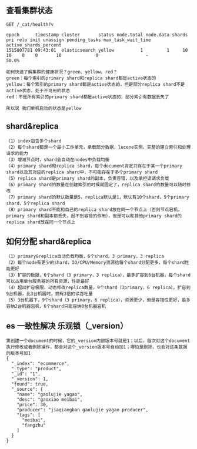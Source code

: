 ## 查看集群状态
    GET /_cat/health?v

    epoch      timestamp cluster       status node.total node.data shards pri relo init unassign pending_tasks max_task_wait_time active_shards_percent
    1515807781 09:43:01  elasticsearch yellow          1         1     10  10    0    0       10             0                  -                 50.0%

    如何快速了解集群的健康状况？green、yellow、red？
    green：每个索引的primary shard和replica shard都是active状态的
    yellow：每个索引的primary shard都是active状态的，但是部分replica shard不是active状态，处于不可用的状态
    red：不是所有索引的primary shard都是active状态的，部分索引有数据丢失了

    所以说 我们单机启动的状态是yellow

## shard&replica
    （1）index包含多个shard
    （2）每个shard都是一个最小工作单元，承载部分数据，lucene实例，完整的建立索引和处理请求的能力
    （3）增减节点时，shard会自动在nodes中负载均衡
    （4）primary shard和replica shard，每个document肯定只存在于某一个primary shard以及其对应的replica shard中，不可能存在于多个primary shard
    （5）replica shard是primary shard的副本，负责容错，以及承担读请求负载
    （6）primary shard的数量在创建索引的时候就固定了，replica shard的数量可以随时修改
    （7）primary shard的默认数量是5，replica默认是1，默认有10个shard，5个primary shard，5个replica shard
    （8）primary shard不能和自己的replica shard放在同一个节点上（否则节点宕机，primary shard和副本都丢失，起不到容错的作用），但是可以和其他primary shard的replica shard放在同一个节点上

## 如何分配 shard&replica

    （1）primary&replica自动负载均衡，6个shard，3 primary，3 replica
    （2）每个node有更少的shard，IO/CPU/Memory资源给每个shard分配更多，每个shard性能更好
    （3）扩容的极限，6个shard（3 primary，3 replica），最多扩容到6台机器，每个shard可以占用单台服务器的所有资源，性能最好
    （4）超出扩容极限，动态修改replica数量，9个shard（3primary，6 replica），扩容到9台机器，比3台机器时，拥有3倍的读吞吐量
    （5）3台机器下，9个shard（3 primary，6 replica），资源更少，但是容错性更好，最多容纳2台机器宕机，6个shard只能容纳0台机器宕机

## es 一致性解决 乐观锁（_version）

    第创建一个document的时候，它的_version内部版本号就是1；以后，每次对这个document执行修改或者删除操作，都会对这个_version版本号自动加1；哪怕是删除，也会对这条数据的版本号加1
    {
      "_index": "ecommerce",
      "_type": "product",
      "_id": "1",
      "_version": 1,
      "found": true,
      "_source": {
        "name": "gaolujie yagao",
        "desc": "gaoxiao meibai",
        "price": 30,
        "producer": "jiaqiangban gaolujie yagao producer",
        "tags": [
          "meibai",
          "fangzhu"
        ]
      }
    }